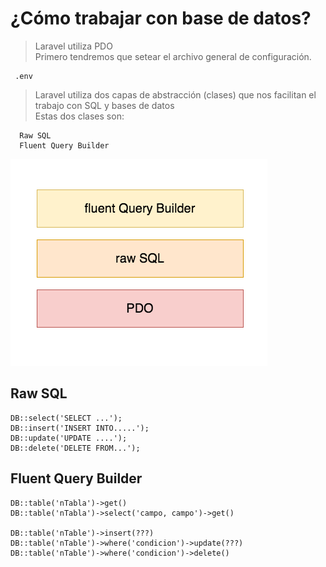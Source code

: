 # ¿Cómo trabajar con base de datos?

> Laravel utiliza PDO   
> Primero tendremos que setear el archivo general de configuración.

     .env

> Laravel utiliza dos capas de abstracción
> (clases) que nos facilitan el trabajo con SQL y
> bases de datos      
> Estas dos clases son:

      Raw SQL
      Fluent Query Builder

<img src="imagenes/capas-rSQL%2BfQB.png">

## Raw SQL

	DB::select('SELECT ...');
	DB::insert('INSERT INTO.....');
	DB::update('UPDATE ....');
	DB::delete('DELETE FROM...');

## Fluent Query Builder

	DB::table('nTabla')->get()
	DB::table('nTabla')->select('campo, campo')->get()

	DB::table('nTable')->insert(???)
	DB::table('nTable')->where('condicion')->update(???)
	DB::table('nTable')->where('condicion')->delete()
